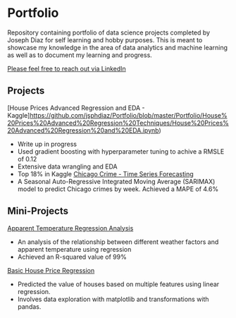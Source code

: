 # Portfolio

Repository containing portfolio of data science projects completed by Joseph Diaz for self learning and hobby purposes.
This is meant to showcase my knowledge in the area of data analytics and machine learning as well as to document my learning
and progress.

[Please feel free to reach out via LinkedIn](https://www.linkedin.com/in/jsphdiaz/)

## Projects


[House Prices Advanced Regression and EDA - Kaggle]https://github.com/jsphdiaz/Portfolio/blob/master/Portfolio/House%20Prices%20Advanced%20Regression%20Techniques/House%20Prices%20Advanced%20Regression%20and%20EDA.ipynb)
  - Write up in progress
  - Used gradient boosting with hyperparameter tuning to achive a RMSLE of 0.12
  - Extensive data wrangling and EDA
  - Top 18% in Kaggle
[Chicago Crime - Time Series Forecasting](https://nbviewer.jupyter.org/github/jsphdiaz/Portfolio/blob/master/Portfolio/Time%20Series%20-%20Chicago%20Crime/Chicago%20Crime%20Forecasting.ipynb)
  - A Seasonal Auto-Regressive Integrated Moving Average (SARIMAX) model to predict Chicago crimes by week. Achieved a MAPE of 4.6%
 
## Mini-Projects

[Apparent Temperature Regression Analysis](https://github.com/jsphdiaz/Portfolio/blob/master/Portfolio/mini_projects/Apparent%20Temprature/Apparent%20Temperature%20Regression.ipynb)
  - An analysis of the relationship between different weather factors and apparent temperature using regression
  - Achieved an R-squared value of 99%


[Basic House Price Regression](https://github.com/jsphdiaz/Portfolio/blob/master/Portfolio/mini_projects/House%20Prices/Housing%20Price%20Linear%20Regression.ipynb)
  - Predicted the value of houses based on multiple features using linear regression.
  - Involves data exploration with matplotlib and transformations with pandas.
